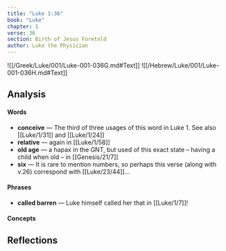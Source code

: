 ```yaml
---
title: "Luke 1:36"
book: "Luke"
chapter: 1
verse: 36
section: Birth of Jesus Foretold
author: Luke the Physician
---
```

![[/Greek/Luke/001/Luke-001-036G.md#Text]]
![[/Hebrew/Luke/001/Luke-001-036H.md#Text]]

## Analysis

#### Words
- **conceive** — The third of three usages of this word in Luke 1.  See also [[Luke/1/31]] and [[Luke/1/24]]
- **relative** — again in [[Luke/1/58]]
- **old age** — a hapax in the GNT, but used of this exact state – having a child when old – in [[Genesis/21/7]]
- **six** — It is rare to mention numbers, so perhaps this verse (along with v.26) correspond with [[Luke/23/44]]...

#### Phrases
- **called barren** — Luke himself called her that in [[Luke/1/7]]!

#### Concepts

## Reflections
